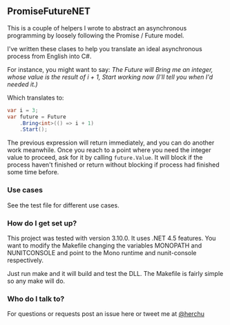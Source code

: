 ## PromiseFutureNET ##

This is a couple of helpers I wrote to abstract
an asynchronous programming by loosely following
the Promise / Future model.

I've written these clases to help you translate
an ideal asynchronous process from English into
C#.

For instance, you might want to say: _The Future
will Bring me an integer, whose value is the result of i + 1,
Start working now (I'll tell you when I'd needed it.)_

Which translates to:

```csharp
var i = 3;
var future = Future
    .Bring<int>(() => i + 1)
    .Start();
```

The previous expression will return immediately, and
you can do another work meanwhile. Once you reach to
a point where you need the integer value to proceed,
ask for it by calling `future.Value`. It will block
if the process haven't finished or return without
blocking if process had finished some time before.


### Use cases ###

See the test file for different use cases.


### How do I get set up? ###

This project was tested with version 3.10.0. It uses .NET 4.5 features.
You want to modify the Makefile changing the variables MONOPATH and NUNITCONSOLE and point to the Mono runtime and nunit-console respectively. 

Just run make and it will build and test the DLL. The Makefile is fairly simple so any make will do.


### Who do I talk to? ###

For questions or requests post an issue here or tweet me at
[@herchu](http://twitter.com/herchu)


